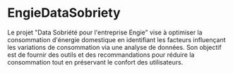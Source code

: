 # EngieDataSobriety
Le projet "Data Sobriété pour l'entreprise Engie" vise à optimiser la consommation d'énergie domestique en identifiant les facteurs influençant les variations de consommation via une analyse de données. Son objectif est de fournir des outils et des recommandations pour réduire la consommation tout en préservant le confort des utilisateurs.
